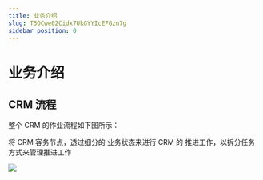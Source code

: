 ```yaml
---
title: 业务介绍
slug: T5OCwe02Cidx7UkGYYIcEFGzn7g
sidebar_position: 0
---
```



# 业务介绍

## CRM 流程

整个 CRM 的作业流程如下图所示：

将 CRM 客务节点，透过细分的 业务状态来进行 CRM 的 推进工作，以拆分任务方式来管理推进工作

<img src="/assets/Plr4bE0rAofAipx1870cKQp2nCb.png" src-width="744" src-height="616" align="center"/>

